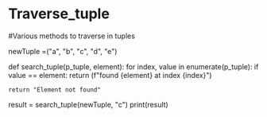 # Traverse_tuple
#Various methods to traverse in tuples

newTuple =("a", "b", "c", "d", "e")

def search_tuple(p_tuple, element):
    for index, value in enumerate(p_tuple):
        if value == element:
            return (f"found {element} at index {index}")
        
    return "Element not found"


result = search_tuple(newTuple, "c")
print(result)
